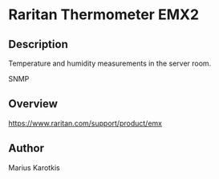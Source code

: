 # Raritan Thermometer EMX2

## Description

Temperature and humidity measurements in the server room.

SNMP

## Overview

https://www.raritan.com/support/product/emx

## Author

Marius Karotkis

